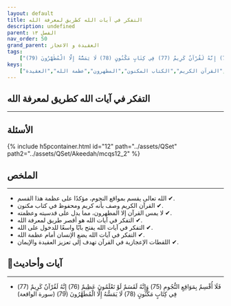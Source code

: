 ```yaml
---
layout: default
title: التفكر في آيات الله كطريق لمعرفة الله
description: undefined
parent: الفصل ١٣
nav_order: 50
grand_parent: العقيدة و الاعجاز
tags: 
    ["فَلَا أُقْسِمُ بِمَوَاقِعِ النُّجُومِ (75) وَإِنَّهُ لَقَسَمٌ لَوْ تَعْلَمُونَ عَظِيمٌ (76) إِنَّهُ لَقُرْآنٌ كَرِيمٌ (77) فِي كِتَابٍ مَكْنُونٍ (78) لَا يَمَسُّهُ إِلَّا الْمُطَهَّرُونَ (79)"]
keys:
    ["التفكر","آيات الله","معرفة الله","القرآن الكريم","الكتاب المكنون","المطهرون","عظمة الله","العقيدة"]
---
```

## ‏التفكر في آيات الله كطريق لمعرفة الله
***
## الأسئلة 
{% include h5pcontainer.html id="12" path="../assets/QSet" path2="../assets/QSet/Akeedah/mcqs12_2" %}
## الملخص
***
- ‏✔ الله تعالى يقسم بمواقع النجوم، مؤكدًا على عظمة هذا القسم. 
- ‏✔ القرآن الكريم وصف بأنه كريم ومحفوظ في كتاب مكنون. 
- ‏✔ لا يمس القرآن إلا المطهرون، مما يدل على قدسيته وعظمته. 
- ‏✔ التفكر في آيات الله هو أقصر طريق لمعرفة الله. 
- ‏✔ التفكر في آيات الله يفتح بابًا واسعًا للدخول على الله. 
- ‏✔ التفكر في آيات الله يضع الإنسان أمام عظمة الله. 
- ‏✔ اللقطات الإعجازية في القرآن تهدف إلى تعزيز العقيدة والإيمان. 

## 📜آيات وأحاديث
***
- ‏فَلَا أُقْسِمُ بِمَوَاقِعِ النُّجُومِ (75) وَإِنَّهُ لَقَسَمٌ لَوْ تَعْلَمُونَ عَظِيمٌ (76) إِنَّهُ لَقُرْآنٌ كَرِيمٌ (77) فِي كِتَابٍ مَكْنُونٍ (78) لَا يَمَسُّهُ إِلَّا الْمُطَهَّرُونَ (79) (سورة الواقعة)

